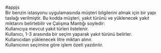 # a p p j s 
<br>
Bir benzin istasyonu uygulamasında müşteri bilgilerini almak için bir yapı taslağı verilmiştir. Bu kodda müşteri, yakıt türünü ve yüklenecek yakıt miktarını belirtebilir ve Çalışma Mantığı soyledir:<br>
Kullanıcıya mevcut yakıt türleri listelenir.
<br>Kullanıcı, 1-3 arasında bir seçim yaparak yakıt türünü belirler.
<br>Kullanıcıdan yüklenecek litre miktarı alınır.
<br>Kullanıcının seçimine göre işlem özeti yazdırılır.



 
